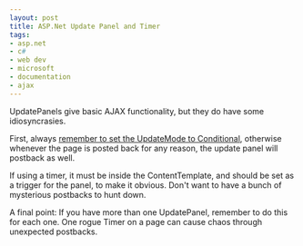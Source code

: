 ```yaml
---
layout: post
title: ASP.Net Update Panel and Timer
tags:
- asp.net
- c#
- web dev
- microsoft
- documentation
- ajax
---
```

<p>UpdatePanels give basic AJAX functionality, but they do have some idiosyncrasies.</p>

<p>First, always <a href="http://codeclimber.net.nz/archive/2007/05/24/UpdateMode-default-value-for-the-UpdatePanel-is-Always.aspx">remember to set the UpdateMode to Conditional</a>, otherwise whenever the page is posted back for any reason, the update panel will postback as well.</p>

<p>If using a timer, it must be inside the ContentTemplate, and should be set as a trigger for the panel, to make it obvious. Don't want to have a bunch of mysterious postbacks to hunt down.</p>

<p>A final point: If you have more than one UpdatePanel, remember to do this for each one. One rogue Timer on a page can cause chaos through unexpected postbacks.</p>
